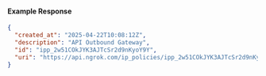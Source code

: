 <!-- Code generated for API Clients. DO NOT EDIT. -->
#### Example Response
```json
{
  "created_at": "2025-04-22T10:08:12Z",
  "description": "API Outbound Gateway",
  "id": "ipp_2w51COkJYK3AJTcSr2d9nKyoY9Y",
  "uri": "https://api.ngrok.com/ip_policies/ipp_2w51COkJYK3AJTcSr2d9nKyoY9Y"
}

